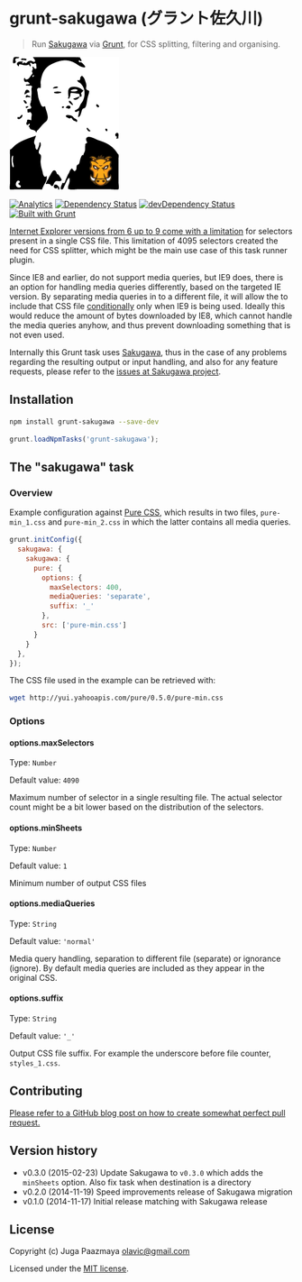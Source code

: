 # grunt-sakugawa (グラント佐久川)

> Run [Sakugawa][] via [Grunt](http://gruntjs.com/ "The JavaScript Task Runner"),
> for CSS splitting, filtering and organising.

![Mr Sakugawa and Mr Grunt](./logo.png)

[![Analytics](https://ga-beacon.appspot.com/UA-2643697-15/grunt-sakugawa/index?flat)](https://github.com/igrigorik/ga-beacon)
[![Dependency Status](https://img.shields.io/david/paazmaya/grunt-sakugawa.svg?style=flat-square)](https://david-dm.org/paazmaya/grunt-sakugawa)
[![devDependency Status](https://img.shields.io/david/paazmaya/grunt-sakugawa/dev-status.svg?style=flat-square)](https://david-dm.org/paazmaya/grunt-sakugawa#info=devDependencies)
[![Built with Grunt](http://img.shields.io/badge/Grunt-0.4-blue.svg?style=flat-square)](http://gruntjs.com/)

[Internet Explorer versions from 6 up to 9 come with a limitation][ieinternals] for
selectors present in a single CSS file. This limitation of 4095 selectors created the
need for CSS splitter, which might be the main use case of this task runner plugin.

Since IE8 and earlier, do not support media queries, but IE9 does, there is an option for handling
media queries differently, based on the targeted IE version. By separating media queries in
to a different file, it will allow the to include that CSS file [conditionally][] only when
IE9 is being used. Ideally this would reduce the amount of bytes downloaded by IE8, which
cannot handle the media queries anyhow, and thus prevent downloading something that is not
even used.

Internally this Grunt task uses [Sakugawa][], thus in the case of any problems regarding the
resulting output or input handling, and also for any feature requests, please refer to the
[issues at Sakugawa project](https://github.com/paazmaya/sakugawa/issues "Issues for Sakugawa").


## Installation

```sh
npm install grunt-sakugawa --save-dev
```

```js
grunt.loadNpmTasks('grunt-sakugawa');
```

## The "sakugawa" task

### Overview

Example configuration against [Pure CSS](http://purecss.io/ "A set of small, responsive CSS modules that you can use in every web project"),
which results in two files, `pure-min_1.css` and `pure-min_2.css` in which the latter
contains all media queries.


```js
grunt.initConfig({
  sakugawa: {
    sakugawa: {
      pure: {
        options: {
          maxSelectors: 400,
          mediaQueries: 'separate',
          suffix: '_'
        },
        src: ['pure-min.css']
      }
    }
  },
});
```

The CSS file used in the example can be retrieved with:

```sh
wget http://yui.yahooapis.com/pure/0.5.0/pure-min.css
```

### Options

#### options.maxSelectors

Type: `Number`

Default value: `4090`

Maximum number of selector in a single resulting file.
The actual selector count might be a bit lower based
on the distribution of the selectors.

#### options.minSheets

Type: `Number`

Default value: `1`

Minimum number of output CSS files

#### options.mediaQueries

Type: `String`

Default value: `'normal'`

Media query handling, separation to different file (separate) or ignorance (ignore).
By default media queries are included as they appear in the original CSS.

#### options.suffix

Type: `String`

Default value: `'_'`

Output CSS file suffix.
For example the underscore before file counter, `styles_1.css`.

## Contributing

[Please refer to a GitHub blog post on how to create somewhat perfect pull request.](https://github.com/blog/1943-how-to-write-the-perfect-pull-request "How to write the perfect pull request")


## Version history

* v0.3.0 (2015-02-23) Update Sakugawa to `v0.3.0` which adds the `minSheets` option. Also fix task when destination is a directory
* v0.2.0 (2014-11-19) Speed improvements release of Sakugawa migration
* v0.1.0 (2014-11-17) Initial release matching with Sakugawa release

## License

Copyright (c) Juga Paazmaya <olavic@gmail.com>

Licensed under the [MIT license](LICENSE).


[Sakugawa]: https://github.com/paazmaya/sakugawa "CSS splitter, filter and organiser"
[ieinternals]: http://blogs.msdn.com/b/ieinternals/archive/2011/05/14/10164546.aspx "Stylesheet Limits in Internet Explorer"
[conditionally]: http://www.quirksmode.org/css/condcom.html "Conditional comments"
